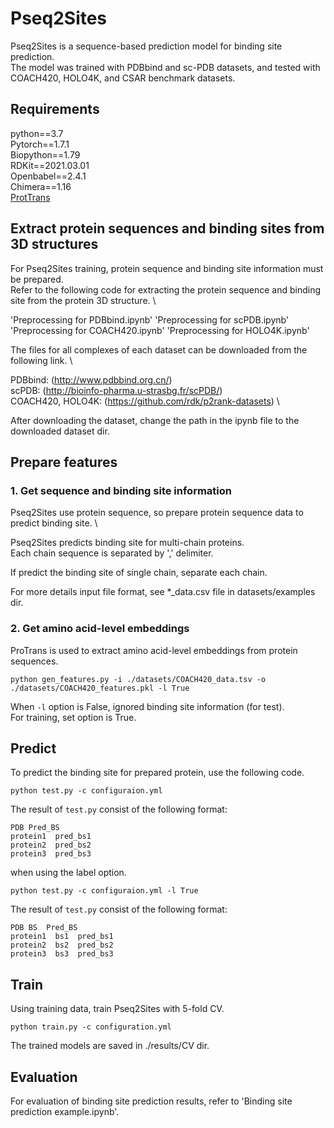 # Pseq2Sites


Pseq2Sites is a sequence-based prediction model for binding site prediction. \
The model was trained with PDBbind and sc-PDB datasets, and tested with COACH420, HOLO4K, and CSAR benchmark datasets. 


## Requirements

python==3.7 \
Pytorch==1.7.1 \
Biopython==1.79 \
RDKit==2021.03.01 \
Openbabel==2.4.1 \
Chimera==1.16 \
[ProtTrans](https://github.com/agemagician/ProtTrans)


## Extract protein sequences and binding sites from 3D structures
For Pseq2Sites training, protein sequence and binding site information must be prepared. \
Refer to the following code for extracting the protein sequence and binding site from the protein 3D structure. \

'Preprocessing for PDBbind.ipynb'
'Preprocessing for scPDB.ipynb'
'Preprocessing for COACH420.ipynb'
'Preprocessing for HOLO4K.ipynb'

The files for all complexes of each dataset can be downloaded from the following link. \

PDBbind: (http://www.pdbbind.org.cn/) \
scPDB: (http://bioinfo-pharma.u-strasbg.fr/scPDB/) \
COACH420, HOLO4K: (https://github.com/rdk/p2rank-datasets) \

After downloading the dataset, change the path in the ipynb file to the downloaded dataset dir.

## Prepare features


### 1. Get sequence and binding site information
Pseq2Sites use protein sequence, so prepare protein sequence data to predict binding site. \

Pseq2Sites predicts binding site for multi-chain proteins. \
Each chain sequence is separated by ',' delimiter.

If predict the binding site of single chain, separate each chain.

For more details input file format, see *_data.csv file in datasets/examples dir.

### 2. Get amino acid-level embeddings
ProTrans is used to extract amino acid-level embeddings from protein sequences.

```
python gen_features.py -i ./datasets/COACH420_data.tsv -o ./datasets/COACH420_features.pkl -l True
```

When `-l` option is False, ignored binding site information (for test). \
For training, set option is True.

## Predict
To predict the binding site for prepared protein, use the following code.

```
python test.py -c configuraion.yml
```

The result of `test.py` consist of the following format:

```
PDB Pred_BS
protein1  pred_bs1
protein2  pred_bs2
protein3  pred_bs3
```

when using the label option.

```
python test.py -c configuraion.yml -l True
```

The result of `test.py` consist of the following format:

```
PDB BS  Pred_BS
protein1  bs1  pred_bs1
protein2  bs2  pred_bs2
protein3  bs3  pred_bs3
```

## Train 
Using training data, train Pseq2Sites with 5-fold CV.

```
python train.py -c configuration.yml
```

The trained models are saved in ./results/CV dir.

## Evaluation
For evaluation of binding site prediction results, refer to 'Binding site prediction example.ipynb'.

